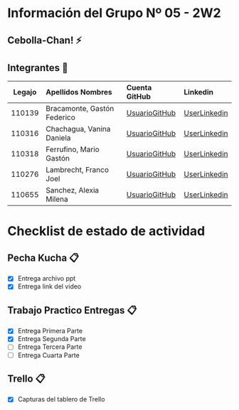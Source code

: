 # Información del Grupo Nº 05 - 2W2


## Cebolla-Chan! :zap:


## Integrantes :busts_in_silhouette:

| Legajo| Apellidos Nombres  | Cuenta GitHub | Linkedin
| :------: | :-------- | :-------- | :-------- |
| 110139 | Bracamonte, Gastón Federico |[UsuarioGitHub](https://github.com/elfen13)|[UserLinkedin](-)|
| 110316 | Chachagua, Vanina Daniela |[UsuarioGitHub](https://github.com/VaninaChachagua)|[UserLinkedin](https://www.linkedin.com/in/vanina-chachagua-a92171142/)|
| 110318 | Ferrufino, Mario Gastón |[UsuarioGitHub](https://github.com/MarioGasti)|[UserLinkedin](https://www.linkedin.com/in/mario-gast%C3%B3n-f-9a8310170/)|
| 110276 | Lambrecht, Franco Joel |[UsuarioGitHub](https://github.com/Kedash)|[UserLinkedin](https://www.linkedin.com/in/franco-lambrecht-3a1731104/)|
| 110655 | Sanchez, Alexia Milena |[UsuarioGitHub](https://github.com/Milesetien)|[UserLinkedin](https://www.linkedin.com/in/milena-sanchez)|


# Checklist de estado de actividad

## Pecha Kucha :clipboard:
- [x] Entrega archivo ppt
- [x] Entrega link del video

## Trabajo Practico Entregas :clipboard:
- [x] Entrega Primera Parte
- [x] Entrega Segunda Parte
- [ ] Entrega Tercera Parte
- [ ] Entrega Cuarta Parte

## Trello :clipboard:
- [x] Capturas del tablero de Trello